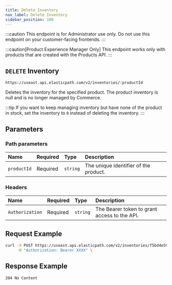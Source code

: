 ```yaml
---
title: Delete Inventory
nav_label: Delete Inventory
sidebar_position: 100
---
```


:::caution
This endpoint is for Administrator use only. Do not use this endpoint on your customer-facing frontends.
:::

:::caution[Product Experience Manager Only]
This endpoint works only with products that are created with the Products API.
:::

## `DELETE` Inventory

```http
https://useast.api.elasticpath.com/v2/inventories/:productId
```

Deletes the inventory for the specified product. The product inventory is null and is no longer managed by Commerce.

:::tip
If you want to keep managing inventory but have none of the product in stock, set the inventory to `0` instead of deleting the inventory.
:::

## Parameters

### Path parameters

| Name        | Required | Type     | Description                           |
| :---------- | :------- | :------- | :------------------------------------ |
| `productId` | Required | `string` | The unique identifier of the product. |

### Headers

| Name            | Required | Type     | Description                                  |
| :-------------- | :------- | :------- | :------------------------------------------- |
| `Authorization` | Required | `string` | The Bearer token to grant access to the API. |

## Request Example

```bash
curl -X POST https://useast.api.elasticpath.com/v2/inventories/f5bd4e59-a95f-4bda-bfe6-0f34f47ac94b \
     -H "Authorization: Bearer XXXX" \
```

## Response Example

`204 No Content`

```json

```
